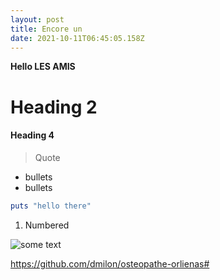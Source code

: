 ```yaml
---
layout: post
title: Encore un
date: 2021-10-11T06:45:05.158Z
---
```

**Hello LES AMIS**

# **Heading 2**

#### Heading 4

> Quote

* bullets
* bullets

```ruby
puts "hello there"
```

1. Numbered

![some text](https://images.unsplash.com/photo-1634033244119-9dce33e3aedb?ixid=MnwxMjA3fDB8MHxlZGl0b3JpYWwtZmVlZHwyfHx8ZW58MHx8fHw%3D&ixlib=rb-1.2.1&auto=format&fit=crop&w=500&q=60 "some title")

<https://github.com/dmilon/osteopathe-orlienas#>